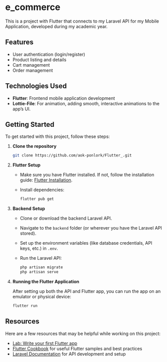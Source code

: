 # e_commerce

This is a project with Flutter that connects to my Laravel API for my Mobile Application, developed during my academic year.

## Features

- User authentication (login/register)
- Product listing and details
- Cart management
- Order management

## Technologies Used

- **Flutter**: Frontend mobile application development
- **Lottie-File**: For animation, adding smooth, interactive animations to the app’s UI.

## Getting Started

To get started with this project, follow these steps:

1. **Clone the repository**

    ```bash
    git clone https://github.com/aok-ponlork/Flutter_.git
    ```

2. **Flutter Setup**

   - Make sure you have Flutter installed. If not, follow the installation guide: [Flutter Installation](https://flutter.dev/docs/get-started/install).
   - Install dependencies:

     ```bash
     flutter pub get
     ```

3. **Backend Setup**

   - Clone or download the backend Laravel API.
   - Navigate to the `backend` folder (or wherever you have the Laravel API stored).
   - Set up the environment variables (like database credentials, API keys, etc.) in `.env`.
   - Run the Laravel API:

     ```bash
     php artisan migrate
     php artisan serve
     ```

4. **Running the Flutter Application**

   After setting up both the API and Flutter app, you can run the app on an emulator or physical device:

   ```bash
   flutter run
   ```

## Resources

Here are a few resources that may be helpful while working on this project:

- [Lab: Write your first Flutter app](https://docs.flutter.dev/get-started/codelab)
- [Flutter Cookbook](https://docs.flutter.dev/cookbook) for useful Flutter samples and best practices
- [Laravel Documentation](https://laravel.com/docs) for API development and setup
